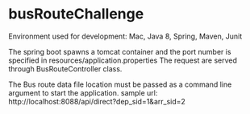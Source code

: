 # busRouteChallenge


Environment used for development: Mac, Java 8, Spring, Maven, Junit

The spring boot spawns a tomcat container and the port number is specified in resources/application.properties
The request are served through BusRouteController class. 

The Bus route data file location must be passed as a command line argument to start the application.
sample url: http://localhost:8088/api/direct?dep_sid=1&arr_sid=2
